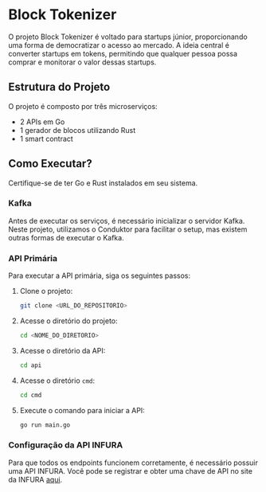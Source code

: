 # Block Tokenizer

O projeto Block Tokenizer é voltado para startups júnior, proporcionando uma forma de democratizar o acesso ao mercado. A ideia central é converter startups em tokens, permitindo que qualquer pessoa possa comprar e monitorar o valor dessas startups.

## Estrutura do Projeto

O projeto é composto por três microserviços:
- 2 APIs em Go
- 1 gerador de blocos utilizando Rust
- 1 smart contract

## Como Executar?

Certifique-se de ter Go e Rust instalados em seu sistema.

### Kafka

Antes de executar os serviços, é necessário inicializar o servidor Kafka. Neste projeto, utilizamos o Conduktor para facilitar o setup, mas existem outras formas de executar o Kafka.

### API Primária

Para executar a API primária, siga os seguintes passos:

1. Clone o projeto:
    ```sh
    git clone <URL_DO_REPOSITORIO>
    ```

2. Acesse o diretório do projeto:
    ```sh
    cd <NOME_DO_DIRETORIO>
    ```

3. Acesse o diretório da API:
    ```sh
    cd api
    ```

4. Acesse o diretório `cmd`:
    ```sh
    cd cmd
    ```

5. Execute o comando para iniciar a API:
    ```sh
    go run main.go
    ```

### Configuração da API INFURA

Para que todos os endpoints funcionem corretamente, é necessário possuir uma API INFURA. Você pode se registrar e obter uma chave de API no site da INFURA [aqui](https://infura.io/).


